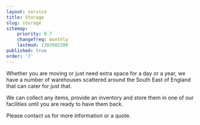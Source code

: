 ```yaml
---
layout: service
title: Storage
slug: storage
sitemap:
    priority: 0.7
    changefreq: monthly
    lastmod: 1383982200
published: true
order: '7'
---
```

Whether you are moving or just need extra space for a day or a year, we have a number of warehouses scattered around the South East of England that can cater for just that.

We can collect any items, provide an inventory and store them in one of our facilities until you are ready to have them back.

Please contact us for more information or a quote.